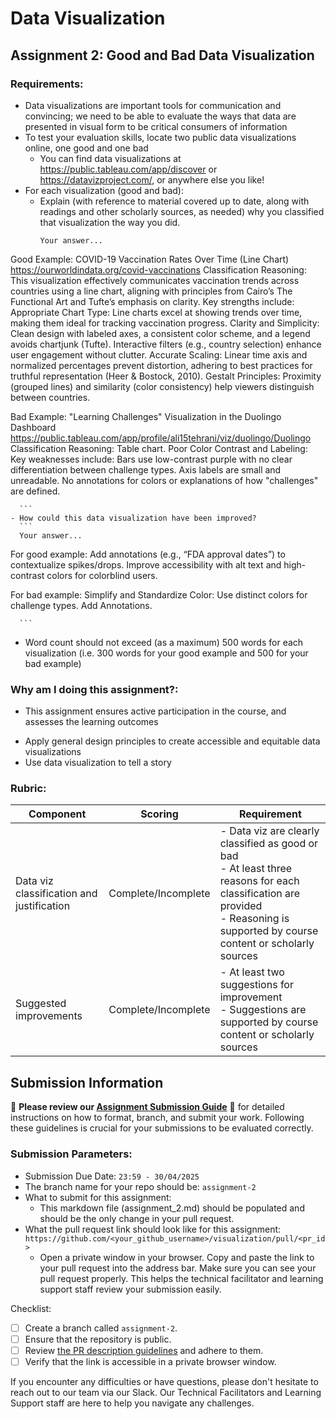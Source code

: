 # Data Visualization

## Assignment 2: Good and Bad Data Visualization

### Requirements:

- Data visualizations are important tools for communication and convincing; we need to be able to evaluate the ways that data are presented in visual form to be critical consumers of information 
- To test your evaluation skills, locate two public data visualizations online, one good and one bad  
    - You can find data visualizations at https://public.tableau.com/app/discover or https://datavizproject.com/, or anywhere else you like! 
- For each visualization (good and bad):  
    - Explain (with reference to material covered up to date, along with readings and other scholarly sources, as needed) why you classified that visualization the way you did.
      ```
      Your answer...
Good Example: COVID-19 Vaccination Rates Over Time (Line Chart)
https://ourworldindata.org/covid-vaccinations
Classification Reasoning:
This visualization effectively communicates vaccination trends across countries using a line chart, aligning with principles from Cairo’s The Functional Art and Tufte’s emphasis on clarity. 
Key strengths include:
Appropriate Chart Type: Line charts excel at showing trends over time, making them ideal for tracking vaccination progress.
Clarity and Simplicity: Clean design with labeled axes, a consistent color scheme, and a legend avoids chartjunk (Tufte). Interactive filters (e.g., country selection) enhance user engagement without clutter.
Accurate Scaling: Linear time axis and normalized percentages prevent distortion, adhering to best practices for truthful representation (Heer & Bostock, 2010).
Gestalt Principles: Proximity (grouped lines) and similarity (color consistency) help viewers distinguish between countries.

Bad Example:  "Learning Challenges" Visualization in the Duolingo Dashboard
https://public.tableau.com/app/profile/ali15tehrani/viz/duolingo/Duolingo
Classification Reasoning: Table chart.
Poor Color Contrast and Labeling:
Key weaknesses include:
Bars use low-contrast purple with no clear differentiation between challenge types. Axis labels are small and unreadable.
No annotations for colors or explanations of how "challenges" are defined.


      ```
    - How could this data visualization have been improved?  
      ```
      Your answer...
For good example:
Add annotations (e.g., “FDA approval dates”) to contextualize spikes/drops.
Improve accessibility with alt text and high-contrast colors for colorblind users.

For bad example: 
Simplify and Standardize Color: Use distinct colors for challenge types.
Add Annotations.



      
      ```
- Word count should not exceed (as a maximum) 500 words for each visualization (i.e. 
300 words for your good example and 500 for your bad example)

### Why am I doing this assignment?:

- This assignment ensures active participation in the course, and assesses the learning outcomes
* Apply general design principles to create accessible and equitable data visualizations
* Use data visualization to tell a story

### Rubric:

| Component               | Scoring   | Requirement                                                 |
|-------------------------|-----------|-------------------------------------------------------------|
| Data viz classification and justification | Complete/Incomplete | - Data viz are clearly classified as good or bad<br />- At least three reasons for each classification are provided<br />- Reasoning is supported by course content or scholarly sources |
| Suggested improvements  | Complete/Incomplete | - At least two suggestions for improvement<br />- Suggestions are supported by course content or scholarly sources |

## Submission Information

🚨 **Please review our [Assignment Submission Guide](https://github.com/UofT-DSI/onboarding/blob/main/onboarding_documents/submissions.md)** 🚨 for detailed instructions on how to format, branch, and submit your work. Following these guidelines is crucial for your submissions to be evaluated correctly.

### Submission Parameters:
* Submission Due Date: `23:59 - 30/04/2025`
* The branch name for your repo should be: `assignment-2`
* What to submit for this assignment:
    * This markdown file (assignment_2.md) should be populated and should be the only change in your pull request.
* What the pull request link should look like for this assignment: `https://github.com/<your_github_username>/visualization/pull/<pr_id>`
    * Open a private window in your browser. Copy and paste the link to your pull request into the address bar. Make sure you can see your pull request properly. This helps the technical facilitator and learning support staff review your submission easily.

Checklist:
- [ ] Create a branch called `assignment-2`.
- [ ] Ensure that the repository is public.
- [ ] Review [the PR description guidelines](https://github.com/UofT-DSI/onboarding/blob/main/onboarding_documents/submissions.md#guidelines-for-pull-request-descriptions) and adhere to them.
- [ ] Verify that the link is accessible in a private browser window.

If you encounter any difficulties or have questions, please don't hesitate to reach out to our team via our Slack. Our Technical Facilitators and Learning Support staff are here to help you navigate any challenges.
